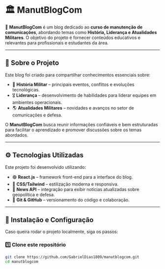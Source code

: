 # 🏛️ ManutBlogCom

📡 **ManutBlogCom** é um blog dedicado ao **curso de manutenção de comunicações**, abordando temas como **História, Liderança e Atualidades Militares**. O objetivo do projeto é fornecer conteúdos educativos e relevantes para profissionais e estudantes da área.

---

## 📌 **Sobre o Projeto**
Este blog foi criado para compartilhar conhecimentos essenciais sobre:
- 🏰 **História Militar** – principais eventos, conflitos e evoluções tecnológicas.
- 🎖 **Liderança** – desenvolvimento de habilidades para liderar equipes em ambientes operacionais.
- 🌎 **Atualidades Militares** – novidades e avanços no setor de comunicações e defesa.

O **ManutBlogCom** busca reunir informações confiáveis e bem estruturadas para facilitar o aprendizado e promover discussões sobre os temas abordados.

---

## ⚙️ **Tecnologias Utilizadas**
Este projeto foi desenvolvido utilizando:
- 🟢 **React.js** – framework front-end para a interface do blog.
- 🎨 **CSS/Tailwind** – estilização moderna e responsiva.
- 📰 **News API** – integração para exibir notícias atualizadas sobre geopolítica e defesa.
- 🔄 **Git & GitHub** – versionamento do código e colaboração.

---

## 🚀 **Instalação e Configuração**
Caso queira rodar o projeto localmente, siga os passos:

### 1️⃣ **Clone este repositório**
```bash
git clone https://github.com/GabrielDias1809/manutblogcom.git
cd manutblogcom
